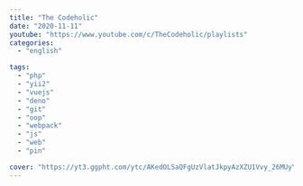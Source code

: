 ```yaml
---
title: "The Codeholic"
date: "2020-11-11"
youtube: "https://www.youtube.com/c/TheCodeholic/playlists"
categories:
  - "english"

tags:
  - "php"
  - "yii2"
  - "vuejs"
  - "deno"
  - "git"
  - "oop"
  - "webpack"
  - "js"
  - "web"
  - "pin"

cover: "https://yt3.ggpht.com/ytc/AKedOLSaQFgUzVlatJkpyAzXZU1Vvy_26MUyYYXg9O3qkg=s176-c-k-c0x00ffffff-no-rj"
---
```

